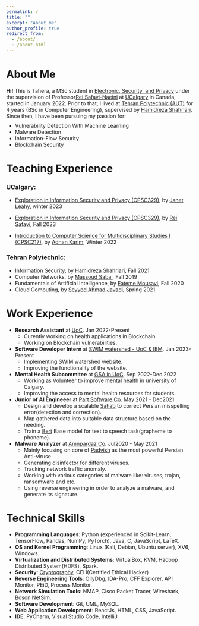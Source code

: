 ```yaml
---
permalink: /
title: ""
excerpt: "About me"
author_profile: true
redirect_from: 
  - /about/
  - /about.html
---
```


# About Me
**Hi!** This is Tahera, a MSc student in [Electronic,&nbsp;Security&nbsp; and Privacy](https://www.ucalgary.ca/labs/espri/people) under the supervision of Professor[Rei&nbsp;Safavi-Naeini](https://science.ucalgary.ca/computer-science/contacts/rei-safavi-naeini/) at [UCalgary](https://www.ucalgary.ca) in Canada, started in January 2022.
Prior to that, I lived at [Tehran&nbsp;Polytechnic (AUT)](https://aut.ac.ir/en) for 4 years (BSc in Computer Engineering), supervised by [Hamidreza&nbsp;Shahriari](https://aut.ac.ir/cv/2479/HamidReza-Shahriari?slc_lang=en&&cv=2479&mod=scv). Since then, I have been pursuing my passion for:
<ul class='twocol' style="margin-top: -1%;" markdown='1'>
<li> Vulnerability Detection With Machine Learning</li>
<li> Malware Detection</li>
<li> Information-Flow Security</li>
<li> Blockchain Security</li>
</ul>


# Teaching Experience
### UCalgary:
- [Exploration in Information Security and Privacy (CPSC329)](https://contacts.ucalgary.ca/info/cpsc/courses/w23/CPSC329?destination=courses), by [Janet Leahy](https://contacts.ucalgary.ca/info/cpsc/profiles/1-9467233), winter 2023

- [Exploration in Information Security and Privacy (CPSC329)](https://contacts.ucalgary.ca/info/cpsc/courses/f22/CPSC329?destination=courses%2Ff22), by [Rei Safavi](hhttps://contacts.ucalgary.ca/info/cpsc/profiles/102-3394), Fall 2023

- [Introduction to Computer Science for Multidisciplinary Studies I (CPSC217)](https://contacts.ucalgary.ca/info/cpsc/courses/w22/CPSC217?destination=courses%2Fw22), by [Adnan Karim](https://contacts.ucalgary.ca/info/cpsc/profiles/1-11361783), Winter 2022

### Tehran Polytechnic:
- Information Security, by [Hamidreza Shahriari](http://aut.ac.ir/shahriari), Fall 2021
- Computer Networks, by [Massoud Sabai](https://aut.ac.ir/cv/2446/MASOUD-SABAEI?slc_lang=en&&cv=2446&mod=scv), Fall 2019
- Fundamentals of Artificial Intelligence, by [Fateme Mousavi](http://aut.ac.ir/en), Fall 2020
- Cloud Computing, by [Seyyed Ahmad Javadi](https://aut.ac.ir/cv/21291/S.Ahmad-Javadi?slc_lang=en&&cv=21291&mod=scv), Spring 2021

# Work Experience

<ul>

<li><b>Research Assistant</b> at <a href="https://ucalgary.ca">UoC</a>. Jan 2022-Present 
<ul>
    <li>Curently working on health applications in Blockchain.</li>
    <li>Working on Blockchain vulnerabilities.</li>
</ul>
</li>

<li><b>Software Developer Intern </b> at <a href="">SWIM watershed - UoC & IBM</a>. Jan 2023-Present 
<ul>
    <li>Implementing SWIM watershed website.</li>
    <li>Improving the functionality of the website.</li>
</ul>
</li>

<li><b>Mental Health Subcommitee</b> at <a href="https://gsa.ucalgary.ca/">GSA in UoC</a>. Sep 2022-Dec 2022 
<ul>
    <li>Working as Volunteer to improve mental health in university of Calgary.</li>
    <li>Improving the access to mental health resources for students.</li>
</ul>
</li>


<li><b>Junior of AI Engineeer</b> at <a href="https://www.partsoftware.com/">Part Software Co</a>. May 2021 - Dec2021
<ul>
    <li>Design and develop a scalable <a href="https://partdp.ai/en/products/sahab">Sahab</a> to correct Persian misspelling error(detection and correction).</li>
    <li>Map gathered data into suitable data structure based on the needing.</li>
    <li>Train a <a href="https://en.wikipedia.org/wiki/BERT_(language_model)">Bert</a> Base model for text to speech task(grapheme to phoneme).</li>
</ul>
</li>

<li><b>Malware Analyzer</b> at <a href="https://www.amnpardaz.com/en/">Amnpardaz Co</a>. Jul2020 - May 2021
<ul>
    <li>Mainly focusing on core of <a href="https://padvish.com/en-us">Padvish</a> as the most powerful Persian Anti-viruse</li>
    <li>Generating disinfector for different viruses.</li>
    <li>Tracking network traffic anomaly.</li>
    <li>Working with various categories of malware like: viruses, trojan, ransomware and etc.</li>
    <li>Using reverse engineering in order to analyze a malware, and generate its signature.</li>
</ul>
</li>

</ul>

# Technical Skills

<ul>
<li><b>Programming Languages</b>: Python (experienced in Scikit-Learn, TensorFlow, Pandas, NumPy, PyTorch), Java, C, JavaScript, LaTeX.</li>

<li><b>OS and Kernel Programming</b>: Linux (Kali, Debian, Ubuntu server), XV6, Windows.</li>

<li><b>Virtualization and Distributed Systems</b>: VirtualBox, KVM, Hadoop Distributed System(HDFS), Spark.</li>

<li><b>Security</b>: <a href="https://www.coursera.org/learn/crypto/home/week/1">Cryptography</a>, CEH(Certified Ethical Hacker)</li>

<li><b>Reverse Engineering Tools</b>: OllyDbg, IDA-Pro, CFF Explorer, API Monitor, PEiD, Process Monitor.</li>

<li><b>Network Simulation Tools</b>: NMAP, Cisco Packet Tracer, Wireshark, Boson NetSim.</li>

<li><b>Software Development</b>: Git, UML, MySQL.</li>

<li><b>Web Application Development</b>: ReactJs, HTML, CSS, JavaScript.</li>

<li><b>IDE</b>: PyCharm, Visual Studio Code, IntelliJ.</li>
</ul>
